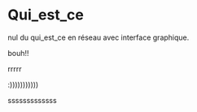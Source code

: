 # Qui_est_ce
nul du qui_est_ce en réseau avec interface graphique.

bouh!!

rrrrr

:)))))))))))

sssssssssssss
